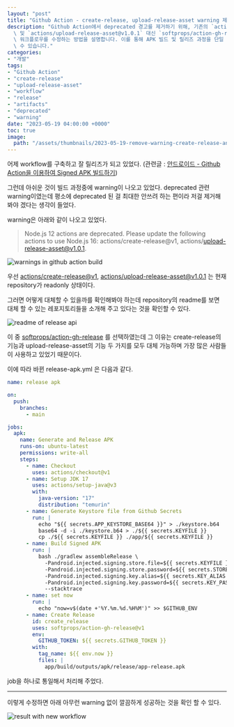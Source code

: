 ```yaml
---
layout: "post"
title: "Github Action - create-release, upload-release-asset warning 제거하기"
description: "Github Action에서 deprecated 경고를 제거하기 위해, 기존의 `actions/create-release@v1`\
  \ 및 `actions/upload-release-asset@v1.0.1` 대신 `softprops/action-gh-release`를 사용하여\
  \ 워크플로우를 수정하는 방법을 설명합니다. 이를 통해 APK 빌드 및 릴리즈 과정을 단일 job으로 통합하고, 경고 없이 성공적으로 릴리즈할\
  \ 수 있습니다."
categories:
- "개발"
tags:
- "Github Action"
- "create-release"
- "upload-release-asset"
- "workflow"
- "release"
- "artifacts"
- "deprecated"
- "warning"
date: "2023-05-19 04:00:00 +0000"
toc: true
image:
  path: "/assets/thumbnails/2023-05-19-remove-warning-create-release-and-upload-release-asset.jpg"
---
```


어제 workflow를 구축하고 잘 릴리즈가 되고 있었다.
(관련글 : [안드로이드 - Github Action을 이용하여 Signed APK 빌드하기](/2023/05/19/build-signed-apk-using-github-action))

그런데 아쉬운 것이 빌드 과정중에 warning이 나오고 있었다.
deprecated 관련 warning이였는데 평소에 deprecated 된 걸 최대한 안쓰려 하는 편이라 저걸 제거해 봐야 겠다는 생각이 들었다.

warning은 아래와 같이 나오고 있었다.

> Node.js 12 actions are deprecated. Please update the following actions to use Node.js 16: actions/create-release@v1, actions/upload-release-asset@v1.0.1.

![warnings in github action build](/assets/images/2023-05-19-remove-warning-create-release-and-upload-release-asset/image1.png)

우선 [actions/create-release@v1](https://github.com/actions/create-release), [actions/upload-release-asset@v1.0.1](https://github.com/actions/upload-release-asset) 는 현재 repository가 readonly 상태이다.

그러면 어떻게 대체할 수 있을까를 확인해봐야 하는데 repository의 readme를 보면 대체 할 수 있는 레포지토리들을 소개해 주고 있다는 것을 확인할 수 있다.

![readme of release api](/assets/images/2023-05-19-remove-warning-create-release-and-upload-release-asset/image2.png)

이 중 [softprops/action-gh-release](https://github.com/softprops/action-gh-release) 를 선택하였는데 그 이유는 create-release의 기능과 upload-release-asset의 기능 두 가지를 모두 대체 가능하며 가장 많은 사람들이 사용하고 있었기 때문이다.

이에 따라 바뀐 release-apk.yml 은 다음과 같다.

```yml
name: release apk

on:
  push:
    branches:
      - main

jobs:
  apk:
    name: Generate and Release APK
    runs-on: ubuntu-latest
    permissions: write-all
    steps:
      - name: Checkout
        uses: actions/checkout@v1
      - name: Setup JDK 17
        uses: actions/setup-java@v3
        with:
          java-version: "17"
          distribution: "temurin"
      - name: Generate Keystore file from Github Secrets
        run: |
          echo "${{ secrets.APP_KEYSTORE_BASE64 }}" > ./keystore.b64
          base64 -d -i ./keystore.b64 > ./${{ secrets.KEYFILE }}
          cp ./${{ secrets.KEYFILE }} ./app/${{ secrets.KEYFILE }}
      - name: Build Signed APK
        run: |
          bash ./gradlew assembleRelease \
            -Pandroid.injected.signing.store.file=${{ secrets.KEYFILE }} \
            -Pandroid.injected.signing.store.password=${{ secrets.STORE_PASSWORD }} \
            -Pandroid.injected.signing.key.alias=${{ secrets.KEY_ALIAS }} \
            -Pandroid.injected.signing.key.password=${{ secrets.KEY_PASSWORD }} \
            --stacktrace
      - name: set now
        run: |
          echo "now=v$(date +'%Y.%m.%d.%H%M')" >> $GITHUB_ENV
      - name: Create Release
        id: create_release
        uses: softprops/action-gh-release@v1
        env:
          GITHUB_TOKEN: ${{ secrets.GITHUB_TOKEN }}
        with:
          tag_name: ${{ env.now }}
          files: |
            app/build/outputs/apk/release/app-release.apk
```

job을 하나로 통일해서 처리해 주었다.

---

이렇게 수정하면 아래 아무런 warning 없이 깔끔하게 성공하는 것을 확인 할 수 있다.

![result with new workflow](/assets/images/2023-05-19-remove-warning-create-release-and-upload-release-asset/image3.png)
